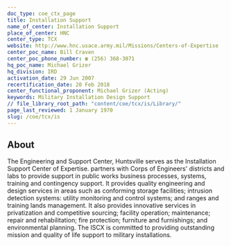 ```yaml
---
doc_type: coe_ctx_page 
title: Installation Support
name_of_center: Installation Support
place_of_center: HNC
center_type: TCX
website: http://www.hnc.usace.army.mil/Missions/Centers-of-Expertise
center_poc_name: Bill Craven
center_poc_phone_number: ☎ (256) 368-3071
hq_poc_name: Michael Grizer
hq_division: IRD
activation_date: 29 Jun 2007
recertification_date: 20 Feb 2018
center_functional_proponent: Michael Grizer (Acting)
keywords: Military Installation Design Support
// file_library_root_path: "content/coe/tcx/is/Library/" 
page_last_reviewed: 1 January 1970 
slug: /coe/tcx/is
---
```


## About 

The Engineering and Support Center, Huntsville serves as the Installation Support Center of Expertise. partners with Corps of Engineers' districts and labs to provide support in public works business processes, systems, training and contingency support. It provides quality engineering and design services in areas such as conforming storage facilities; intrusion detection systems: utility monitoring and control systems; and ranges and training lands management. It also provides innovative services in privatization and competitive sourcing; facility operation; maintenance; repair and rehabilitation; fire protection; furniture and furnishings; and environmental planning. The ISCX is committed to providing outstanding mission and quality of life support to military installations. 

 
